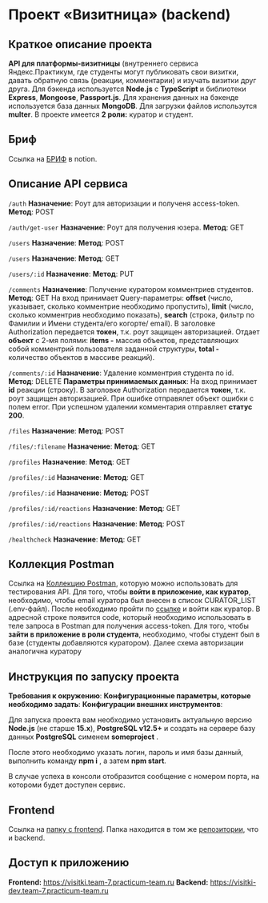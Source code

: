 # Проект **«Визитница»** (backend)

## Краткое описание проекта

**API для платформы-визитницы** (внутреннего сервиса Яндекс.Практикум, где студенты могут публиковать свои визитки, давать обратную связь (реакции, комментарии) и изучать визитки друг друга. Для бэкенда используется **Node.js** с **TypeScript** и библиотеки **Express**, **Mongoose**, **Passport.js**. Для хранения данных на бэкенде используется база данных **MongoDB**. Для загрузки файлов использутся **multer**. В проекте имеется **2 роли:** куратор и студент.

## Бриф

Ссылка на [БРИФ](https://concrete-web-bad.notion.site/3-7-32283a40b8fa4027b0b7ef0f6ef8b1a7) в notion.

## Описание API сервиса

`/auth`
**Назначение**: Роут для авторизации и полученя access-token.
**Метод**: POST

`/auth/get-user`
**Назначение**: Роут для получения юзера.
**Метод**: GET

`/users`
**Назначение**:
**Метод**: POST

`/users`
**Назначение**:
**Метод**: GET

`/users/:id`
**Назначение**:
**Метод**: PUT

`/comments`
**Назначение**: Получение куратором комментриев студентов. 
**Метод**: GET
На вход принимает Query-параметры: **offset** (число, указывает, сколько комментрие необходимо пропустить), **limit** (число, сколько комментрив необходимо показать), **search** (строка, фильтр по Фамилии и Имени студента/его когорте/ email). В заголовке Authorization передается **токен**, т.к. роут защищен авторизацией. Отдает **объект** с 2-мя полями: **items -** массив объектов, представляющих собой комментрий пользователя заданной структуры, **total -** количество объектов в массиве реакций).

`/comments/:id`
**Назначение**: Удаление комментрия студента по id. 
**Метод**: DELETE
**Параметры принимаемых данных**: На вход принимает **id** реакции (строку). В заголовке Authorization передается **токен**, т.к. роут защищен авторизацией. При ошибке отправялет объект ошибки с полем error. При успешном удалении комментария отправляет **статус 200**.

`/files`
**Назначение**:
**Метод**: POST

`/files/:filename`
**Назначение**:
**Метод**: GET

`/profiles`
**Назначение**:
**Метод**: GET

`/profiles/:id`
**Назначение**:
**Метод**: GET

`/profiles/:id`
**Назначение**:
**Метод**: POST

`/profiles/:id/reactions`
**Назначение**:
**Метод**: GET

`/profiles/:id/reactions`
**Назначение**:
**Метод**: POST

`/healthcheck`
**Назначение**:
**Метод**: GET

## Коллекция Postman

Ссылка на [Коллекцию Postman](https://api.postman.com/collections/24756620-1f6d276d-f1fb-4166-86b3-6a841655342e?access_key=PMAT-01GXNSVYMSB40H7R511KVDP456), которую можно использовать для тестирования API. Для того, чтобы **войти в приложение, как куратор**, необходимо, чтобы email куратора был внесен в список CURATOR_LIST (.env-файл). После необходимо пройти по [ссылке](https://oauth.yandex.ru/authorize?response_type=code&client_id=6588f39ea0274d599d3c60fb10c53556) и войти как куратор. В адресной строке появится code, который необходимо использовать в теле запроса в Postman для получения access-token. Для того, чтобы **зайти в приложение в роли студента**, необходимо, чтобы студент был в базе (студенты добавляются куратором). Далее схема авторизации аналогична куратору

## Инструкция по запуску проекта
**Требования к окружению**:
**Конфигурационные параметры, которые необходимо задать**: 
**Конфигурации внешних инструментов**:

Для запуска проекта вам необходимо установить актуальную версию **Node.js** (не старше **15.x**), **PostgreSQL v12.5+** и создать на сервере базу данных **PostgreSQL** сименем **someproject** .

После этого необходимо указать логин, пароль и имя базы данный, выполнить команду **npm i** , а затем **npm start**.

В случае успеха в консоли отобразится сообщение с номером порта, на котороми будет доступен сервис.

## Frontend

Ссылка на [папку c frontend](https://github.com/FenixDeveloper/ya-visitka_c7/tree/main/frontend).
Папка находится в том же [репозитории](https://github.com/FenixDeveloper/ya-visitka_c7), что и backend.

## Доступ к приложению

**Frontend:** https://visitki.team-7.practicum-team.ru
**Backend:** https://visitki-dev.team-7.practicum-team.ru 
